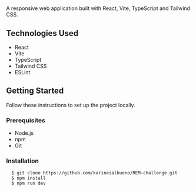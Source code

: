 #

A responsive web application built with React, Vite, TypeScript and Tailwind CSS.

## Technologies Used

- React
- Vite
- TypeScript
- Tailwind CSS
- ESLint 

## Getting Started

Follow these instructions to set up the project locally.

### Prerequisites

- Node.js
- npm
- Git

### Installation
```shell
  $ git clone https://github.com/karinesalbueno/REM-challenge.git 
  $ npm install
  $ npm run dev
```
 